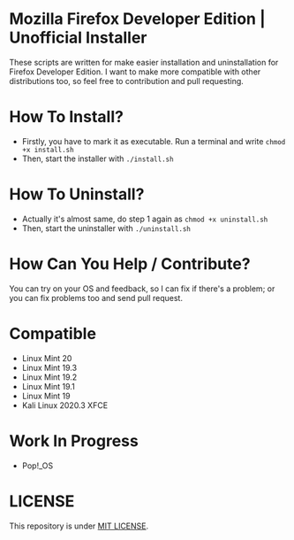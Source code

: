 # Mozilla Firefox Developer Edition | Unofficial Installer

These scripts are written for make easier installation and uninstallation for Firefox Developer Edition. I want to make more compatible with other distributions too, so feel free to contribution and pull requesting.

# How To Install?
* Firstly, you have to mark it as executable. Run a terminal and write ```chmod +x install.sh```  
* Then, start the installer with ```./install.sh```

# How To Uninstall?
* Actually it's almost same, do step 1 again as ```chmod +x uninstall.sh```
* Then, start the uninstaller with ```./uninstall.sh```

# How Can You Help / Contribute?
You can try on your OS and feedback, so I can fix if there's a problem; or you can fix problems too and send pull request.

# Compatible

* Linux Mint 20
* Linux Mint 19.3
* Linux Mint 19.2
* Linux Mint 19.1
* Linux Mint 19
* Kali Linux 2020.3 XFCE

# Work In Progress

* Pop!_OS

# LICENSE

This repository is under <a href="LICENSE">MIT LICENSE<a/>.